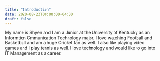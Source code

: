 ```yaml
---
title: "Introduction"
date: 2020-08-23T00:00:00-04:00
draft: false
---
```

<p> My name is Shyen and I am a Junior at the University of Kentucky as an Informtion Cmmunication Technology major. I love watching Football and Basketball and am a huge Cricket fan as well. I also like playing video games and I play tennis as well. I love technology and would like to go into IT Management as a career. </p>
